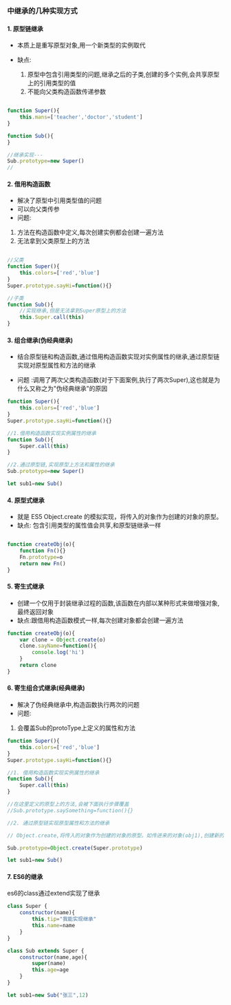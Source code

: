 ### 中继承的几种实现方式

#### 1. 原型链继承

- 本质上是重写原型对象,用一个新类型的实例取代

- 缺点:
    1. 原型中包含引用类型的问题,继承之后的子类,创建的多个实例,会共享原型上的引用类型的值
    2. 不能向父类构造函数传递参数

```JavaScript

function Super(){
    this.mans=['teacher','doctor','student']
}

function Sub(){
}

//继承实现---
Sub.prototype=new Super()
//

```

#### 2. 借用构造函数

- 解决了原型中引用类型值的问题
- 可以向父类传参
- 问题:

1. 方法在构造函数中定义,每次创建实例都会创建一遍方法
2. 无法拿到父类原型上的方法

```JavaScript

//父类
function Super(){
    this.colors=['red','blue']
}
Super.prototype.sayHi=function(){}

//子类
function Sub(){
    //实现继承,但是无法拿到Super原型上的方法
    this.Super.call(this)
}
```

#### 3. 组合继承(伪经典继承)

- 结合原型链和构造函数,通过借用构造函数实现对实例属性的继承,通过原型链实现对原型属性和方法的继承

- 问题 :调用了两次父类构造函数(对于下面案例,执行了两次Super),这也就是为什么又称之为"伪经典继承"的原因

```JavaScript
function Super(){
    this.colors=['red','blue']
}
Super.prototype.sayHi=function(){}

//1.借用构造函数实现实例属性的继承
function Sub(){
    Super.call(this)
}

//2.通过原型链,实现原型上方法和属性的继承
Sub.prototype=new Super()

let sub1=new Sub()

```

#### 4. 原型式继承

- 就是 ES5 Object.create 的模拟实现，将传入的对象作为创建的对象的原型。
- 缺点: 包含引用类型的属性值会共享,和原型链继承一样

```JavaScript

function createObj(o){
    function Fn(){}
    Fn.prototype=o
    return new Fn()
}
```

#### 5. 寄生式继承

- 创建一个仅用于封装继承过程的函数,该函数在内部以某种形式来做增强对象,最终返回对象
- 缺点:跟借用构造函数模式一样,每次创建对象都会创建一遍方法

```JavaScript
function createObj(o){
    var clone = Object.create(o)
    clone.sayName=function(){
        console.log('hi')
    }
    return clone
}
```

#### 6. 寄生组合式继承(经典继承)

- 解决了伪经典继承中,构造函数执行两次的问题
- 问题:

1. 会覆盖Sub的protoType上定义的属性和方法

```JavaScript
function Super(){
    this.colors=['red','blue']
}
Super.prototype.sayHi=function(){}

//1. 借用构造函数实现实例属性的继承
function Sub(){
    Super.call(this)
}

//在这里定义的原型上的方法,会被下面执行步骤覆盖
//Sub.prototype.saySomething=function(){}

//2. 通过原型链实现原型属性和方法的继承

// Object.create,将传入的对象作为创建的对象的原型。如传进来的对象(obj1),创建新的对象(obj2),此时obj2._proto_=obj1

Sub.prototype=Object.create(Super.prototype)

let sub1=new Sub()

```

#### 7. ES6的继承

es6的class通过extend实现了继承

```JavaScript
class Super {
    constructor(name){
        this.tip="我能实现继承"
        this.name=name
    }
}

class Sub extends Super {
    constructor(name,age){
        super(name)
        this.age=age
    }
}

let sub1=new Sub("张三",12)

```
